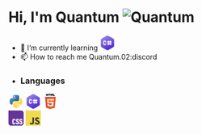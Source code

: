 <h1>Hi, I'm Quantum <img src="https://www.google.com/url?sa=i&url=https%3A%2F%2Fgithub.com%2Ftopics%2Fjavascript&psig=AOvVaw2h8ymRtL0rEP120XGetM90&ust=1729779538506000&source=images&cd=vfe&opi=89978449&ved=0CBQQjRxqFwoTCLjZ4ojZpIkDFQAAAAAdAAAAABAJ" alt="Quantum"/></h1>

- 🌱 I’m currently learning <code><img height="30" alt="csharp" src="https://raw.githubusercontent.com/github/explore/80688e429a7d4ef2fca1e82350fe8e3517d3494d/topics/csharp/csharp.png"></code>
- 📫 How to reach me Quantum.02:discord
- ### Languages
<code><img height="30" alt="python" src="https://raw.githubusercontent.com/github/explore/80688e429a7d4ef2fca1e82350fe8e3517d3494d/topics/python/python.png"></code>
<code><img height="30" alt="lua" src="https://raw.githubusercontent.com/github/explore/80688e429a7d4ef2fca1e82350fe8e3517d3494d/topics/csharp/csharp.png"></code>
<code><img height="30" alt="html" src="https://raw.githubusercontent.com/github/explore/80688e429a7d4ef2fca1e82350fe8e3517d3494d/topics/html/html.png"></code>  
<code><img height="30" alt="css" src="https://raw.githubusercontent.com/github/explore/80688e429a7d4ef2fca1e82350fe8e3517d3494d/topics/css/css.png"></code>
<code><img height="30" alt="javascript" src="https://raw.githubusercontent.com/github/explore/80688e429a7d4ef2fca1e82350fe8e3517d3494d/topics/javascript/javascript.png"></code>

